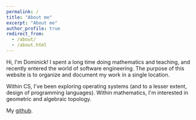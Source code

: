 ```yaml
---
permalink: /
title: "About me"
excerpt: "About me"
author_profile: true
redirect_from: 
  - /about/
  - /about.html
---
```


Hi, I'm Dominick! I spent a long time doing mathematics and teaching, and recently entered the world of software engineering. The purpose of this website is to organize and document my work in a single location.

Within CS, I've been exploring operating systems (and to a lesser extent, design of programming languages). Within mathematics, I'm interested in geometric and algebraic topology.

My [github](https://www.github.com/dominickjoo/).